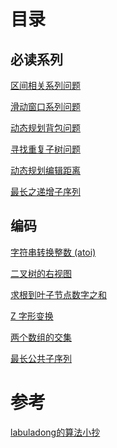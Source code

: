 <!--
 * @Author: taobo
 * @Date: 2020-10-28 11:37:00
 * @LastEditTime: 2020-11-10 12:11:58
-->
# 目录
## 必读系列  
[区间相关系列问题](./markdown/区间问题.md)  

[滑动窗口系列问题](./markdown/SlidingWindow.md)

[动态规划背包问题](./markdown/knapsack.md)

[寻找重复子树问题](./markdown/findDuplicateSubtrees.md)  

[动态规划编辑距离](./markdown/minDistance.md)    

[最长之递增子序列](./markdown/lengthOfLIS.md)

## 编码  

[字符串转换整数 (atoi)](./code/myAtoi.cpp)  

[二叉树的右视图](./code/rightSideView.cpp)    

[求根到叶子节点数字之和](./code/sumNumbers.cpp)  

[Z 字形变换](./code/convertZshp.md)    

[两个数组的交集](./code/intersection.py)    

[最长公共子序列](./code/lcs.py)

# 参考
[labuladong的算法小抄](https://labuladong.gitbook.io/algo/)  
